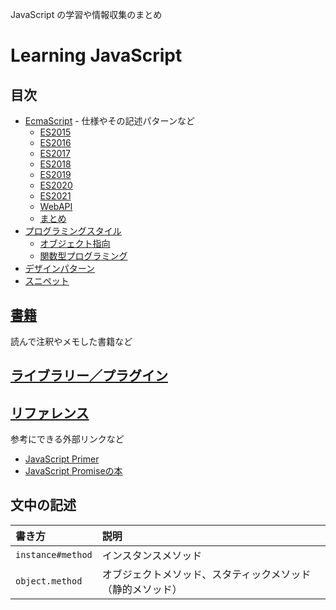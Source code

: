 JavaScript の学習や情報収集のまとめ
# Learning JavaScript
## 目次
- [EcmaScript](Specification/) - 仕様やその記述パターンなど
  - [ES2015](Specification/es2015/README.md)
  - [ES2016](Specification/es2016/README.md)
  - [ES2017](Specification/es2017/README.md)
  - [ES2018](Specification/es2018/README.md)
  - [ES2019](Specification/es2019/README.md)
  - [ES2020](Specification/es2020/README.md)
  - [ES2021](Specification/es2021/README.md)
  - [WebAPI](Specification/webapi/README.md)
  - [まとめ](Specification/patterns/README.md)
- [プログラミングスタイル](Programming-style/)
  - [オブジェクト指向](Programming-style/object-oriented-programming/)
  - [関数型プログラミング](Programming-style/functional-programming/)
- [デザインパターン](DesignPatterns/README.md)
- [スニペット](https://github.com/kesuiket/js-snippets)

## [書籍](Books/)
読んで注釈やメモした書籍など

## [ライブラリー／プラグイン](Libraries/)

## [リファレンス](References/)
参考にできる外部リンクなど
- [JavaScript Primer](https://jsprimer.net/)
- [JavaScript Promiseの本](https://azu.github.io/promises-book/)

## 文中の記述
|書き方|説明|
|:-|:-|
|`instance#method`|インスタンスメソッド|
|`object.method`|オブジェクトメソッド、スタティックメソッド（静的メソッド）|
